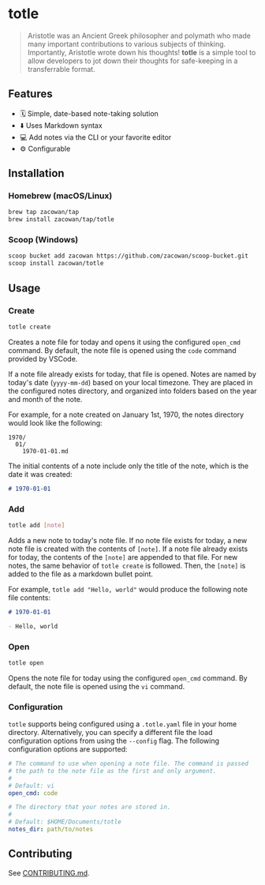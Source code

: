 # totle

> Aristotle was an Ancient Greek philosopher and polymath who made many important contributions to various subjects of thinking. Importantly, Aristotle wrote down his thoughts! **totle** is a simple tool to allow developers to jot down their thoughts for safe-keeping in a transferrable format.

## Features

- 🗓️ Simple, date-based note-taking solution
- ⬇️ Uses Markdown syntax
- 💻 Add notes via the CLI or your favorite editor
- ⚙️ Configurable

## Installation

### Homebrew (macOS/Linux)

```sh
brew tap zacowan/tap
brew install zacowan/tap/totle
```

### Scoop (Windows)

```sh
scoop bucket add zacowan https://github.com/zacowan/scoop-bucket.git
scoop install zacowan/totle
```

## Usage

### Create

```sh
totle create
```

Creates a note file for today and opens it using the configured `open_cmd` command. By default, the note file is opened using the `code` command provided by VSCode.

If a note file already exists for today, that file is opened. Notes are named by today's date (`yyyy-mm-dd`) based on your local timezone. They are placed in the configured notes directory, and organized into folders based on the year and month of the note.

For example, for a note created on January 1st, 1970, the notes directory would look like the following:

```
1970/
  01/
    1970-01-01.md
```

The initial contents of a note include only the title of the note, which is the date it was created:

```md
# 1970-01-01
```

### Add

```sh
totle add [note]
```

Adds a new note to today's note file. If no note file exists for today, a new note file is created with the contents of `[note]`. If a note file already exists for today, the contents of the `[note]` are appended to that file. For new notes, the same behavior of `totle create` is followed. Then, the `[note]` is added to the file as a markdown bullet point.

For example, `totle add "Hello, world"` would produce the following note file contents:

```md
# 1970-01-01

- Hello, world
```

### Open

```sh
totle open
```

Opens the note file for today using the configured `open_cmd` command. By default, the note file is opened using the `vi` command.

### Configuration

`totle` supports being configured using a `.totle.yaml` file in your home directory. Alternatively, you can specify a different file the load configuration options from using the `--config` flag. The following configuration options are supported:

```yaml
# The command to use when opening a note file. The command is passed
# the path to the note file as the first and only argument.
#
# Default: vi
open_cmd: code

# The directory that your notes are stored in.
#
# Default: $HOME/Documents/totle
notes_dir: path/to/notes
```

## Contributing

See [CONTRIBUTING.md](./CONTRIBUTING.md).
